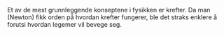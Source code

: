 Et av de mest grunnleggende konseptene i fysikken er krefter. Da man (Newton) fikk orden på hvordan krefter fungerer, ble det straks enklere å forutsi hvordan legemer vil bevege seg. 

<quiz-with-navigation :exercises="['fysikk_newton_3_lov_01']"></quiz-with-navigation>


